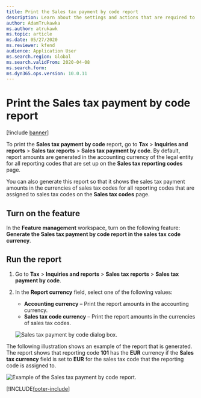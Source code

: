 ```yaml
---
title: Print the Sales tax payment by code report
description: Learn about the settings and actions that are required to print the Sales tax payment by code report in the accounting or tax code currency.
author: AdamTrukawka
ms.author: atrukawk
ms.topic: article
ms.date: 05/27/2020
ms.reviewer: kfend
audience: Application User
ms.search.region: Global
ms.search.validFrom: 2020-04-08
ms.search.form: 
ms.dyn365.ops.version: 10.0.11
---
```


# Print the Sales tax payment by code report 

[!include [banner](../includes/banner.md)]

To print the **Sales tax payment by code** report, go to **Tax** \> **Inquiries and reports** \> **Sales tax reports** \> **Sales tax payment by code**. By default, report amounts are generated in the accounting currency of the legal entity for all reporting codes that are set up on the **Sales tax reporting codes** page.

You can also generate this report so that it shows the sales tax payment amounts in the currencies of sales tax codes for all reporting codes that are assigned to sales tax codes on the **Sales tax codes** page.

## Turn on the feature

In the **Feature management** workspace, turn on the following feature: **Generate the Sales tax payment by code report in the sales tax code currency**.

## Run the report

1. Go to **Tax** \> **Inquiries and reports** \> **Sales tax reports** \> **Sales tax payment by code**.
2. In the **Report currency** field, select one of the following values:

    - **Accounting currency** – Print the report amounts in the accounting currency.
    - **Sales tax code currency** – Print the report amounts in the currencies of sales tax codes.

    ![Sales tax payment by code dialog box.](media/Sales-tax-payment-by-code.png)

The following illustration shows an example of the report that is generated. The report shows that reporting code **101** has the **EUR** currency if the **Sales tax currency** field is set to **EUR** for the sales tax code that the reporting code is assigned to.

![Example of the Sales tax payment by code report.](media/Sales-tax-payment-by-code-2.png)


[!INCLUDE[footer-include](../../includes/footer-banner.md)]
